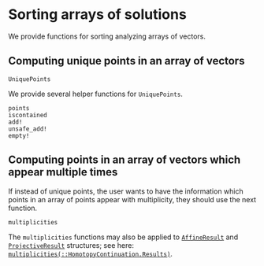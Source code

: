 # Sorting arrays of solutions

We provide functions for sorting analyzing arrays of vectors.

## Computing unique points in an array of vectors
```@docs
UniquePoints
```
We provide several helper functions for `UniquePoints`.
```@docs
points
iscontained
add!
unsafe_add!
empty!
```

## Computing points in an array of vectors which appear multiple times
If instead of unique points, the user wants to have the information which points in an array of points appear with multiplicity, they should use the next function.
```@docs
multiplicities
```
The `multiplicities` functions may also be applied to [`AffineResult`](@ref) and [`ProjectiveResult`](@ref) structures; see here:
[`multiplicities(::HomotopyContinuation.Results)`](@ref).

